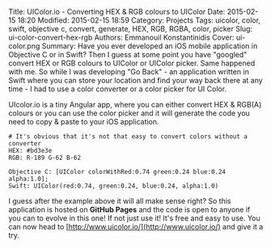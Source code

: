 Title: UIColor.io - Converting HEX & RGB colours to UIColor
Date: 2015-02-15 18:20
Modified: 2015-02-15 18:59
Category: Projects
Tags: uicolor, color, swift, objective c, convert, generate, HEX, RGB, RGBA, color, picker
Slug: ui-color-convert-hex-rgb
Authors: Emmanouil Konstantinidis
Cover: ui-color.png
Summary: Have you ever developed an iOS mobile application in Objective C or in Swift? Then I guess at some point you have "googled" convert HEX or RGB colours to UIColor or UIColor picker. Same happened with me. So while I was developing "Go Back" - an application written in Swift where you can store your location and find your way back there at any time - I had to use a color converter or a color picker for UI Color.

UIcolor.io is a tiny Angular app, where you can either convert HEX & RGB(A) colours or you can use the color picker and it will generate the code you need to copy & paste to your iOS application.


    # It's obvious that it's not that easy to convert colors without a converter
    HEX: #bd3e3e
    RGB: R-189 G-62 B-62

    Objective C: [UIColor colorWithRed:0.74 green:0.24 blue:0.24 alpha:1.0];
    Swift: UIColor(red:0.74, green:0.24, blue:0.24, alpha:1.0)


I guess after the example above it will all make sense right? So this application is hosted on **GitHub Pages** and the code is open to anyone if you can to evolve in this one! If not just use it! It's free and easy to use. You can now head to [http://www.uicolor.io/](http://www.uicolor.io/) and give it a try.
